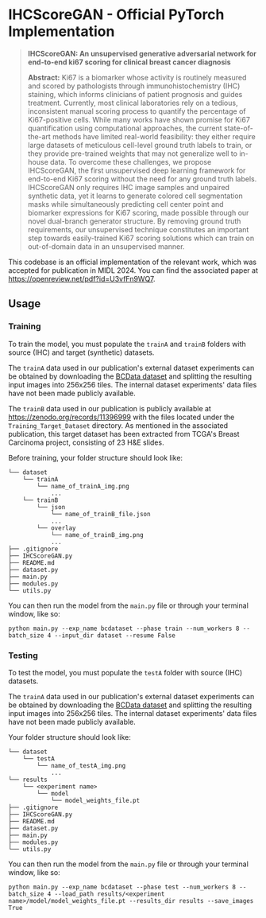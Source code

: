 # IHCScoreGAN - Official PyTorch Implementation

> **IHCScoreGAN: An unsupervised generative adversarial network for end-to-end ki67 scoring for clinical breast cancer diagnosis**
>
> **Abstract:** Ki67 is a biomarker whose activity is routinely measured and scored by pathologists through immunohistochemistry (IHC) staining, which informs clinicians of patient prognosis and guides treatment. Currently, most clinical laboratories rely on a tedious, inconsistent manual scoring process to quantify the percentage of Ki67-positive cells. While many works have shown promise for Ki67 quantification using computational approaches, the current state-of-the-art methods have limited real-world feasibility: they either require large datasets of meticulous cell-level ground truth labels to train, or they provide pre-trained weights that may not generalize well to in-house data. To overcome these challenges, we propose IHCScoreGAN, the first unsupervised deep learning framework for end-to-end Ki67 scoring without the need for any ground truth labels. IHCScoreGAN only requires IHC image samples and unpaired synthetic data, yet it learns to generate colored cell segmentation masks while simultaneously predicting cell center point and biomarker expressions for Ki67 scoring, made possible through our novel dual-branch generator structure. By removing ground truth requirements, our unsupervised technique constitutes an important step towards easily-trained Ki67 scoring solutions which can train on out-of-domain data in an unsupervised manner.

This codebase is an official implementation of the relevant work, which was accepted for publication in MIDL 2024. You can find the associated paper at https://openreview.net/pdf?id=U3vfFn9WQ7.

## Usage

### Training

To train the model, you must populate the `trainA` and `trainB` folders with source (IHC) and target (synthetic) datasets. 

The `trainA` data used in our publication's external dataset experiments can be obtained by downloading the [BCData dataset](https://sites.google.com/view/bcdataset) and splitting the resulting input images into 256x256 tiles. The internal dataset experiments' data files have not been made publicly available.

The `trainB` data used in our publication is publicly available at https://zenodo.org/records/11396999 with the files located under the `Training_Target_Dataset` directory. As mentioned in the associated publication, this target dataset has been extracted from TCGA's Breast Carcinoma project, consisting of 23 H&E slides.

Before training, your folder structure should look like:

```
└── dataset
    └── trainA
        └── name_of_trainA_img.png
            ...
    └── trainB
        └── json
            └── name_of_trainB_file.json
            ...
        └── overlay
            └── name_of_trainB_img.png
            ...
├── .gitignore
├── IHCScoreGAN.py
├── README.md
├── dataset.py
├── main.py
├── modules.py
└── utils.py
```

You can then run the model from the `main.py` file or through your terminal window, like so:

```
python main.py --exp_name bcdataset --phase train --num_workers 8 --batch_size 4 --input_dir dataset --resume False
```

### Testing

To test the model, you must populate the `testA` folder with source (IHC) datasets. 

The `trainA` data used in our publication's external dataset experiments can be obtained by downloading the [BCData dataset](https://sites.google.com/view/bcdataset) and splitting the resulting input images into 256x256 tiles. The internal dataset experiments' data files have not been made publicly available.

Your folder structure should look like:

```
└── dataset
    └── testA
        └── name_of_testA_img.png
            ...
└── results
    └── <experiment name>
        └── model
            └── model_weights_file.pt
├── .gitignore
├── IHCScoreGAN.py
├── README.md
├── dataset.py
├── main.py
├── modules.py
└── utils.py
```

You can then run the model from the `main.py` file or through your terminal window, like so:
```
python main.py --exp_name bcdataset --phase test --num_workers 8 --batch_size 4 --load_path results/<experiment name>/model/model_weights_file.pt --results_dir results --save_images True
```
